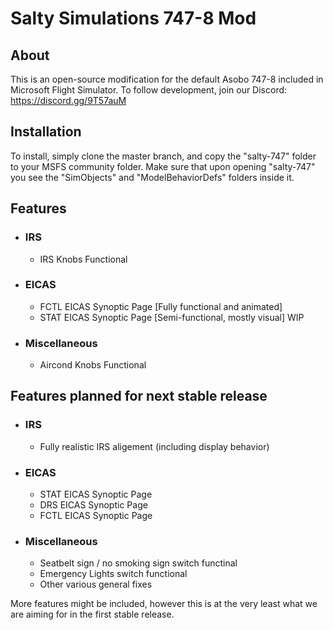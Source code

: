 # Salty Simulations 747-8 Mod

<b><h2>About</h2></b>
This is an open-source modification for the default Asobo 747-8 included in Microsoft Flight Simulator. To follow development, join our Discord: https://discord.gg/9T57auM

<b><h2>Installation</h2></b>
To install, simply clone the master branch, and copy the "salty-747" folder to your MSFS community folder. Make sure that upon opening "salty-747" you see the "SimObjects" and "ModelBehaviorDefs" folders inside it.

## Features
* ### IRS
  * IRS Knobs Functional
* ### EICAS
  * FCTL EICAS Synoptic Page [Fully functional and animated]
  * STAT EICAS Synoptic Page [Semi-functional, mostly visual] WIP
* ### Miscellaneous
  * Aircond Knobs Functional

## Features planned for next stable release
* ### IRS
  * Fully realistic IRS aligement (including display behavior)
* ### EICAS
  * STAT EICAS Synoptic Page
  * DRS EICAS Synoptic Page
  * FCTL EICAS Synoptic Page
* ### Miscellaneous
  * Seatbelt sign / no smoking sign switch functinal
  * Emergency Lights switch functional
  * Other various general fixes
  
More features might be included, however this is at the very least what we are aiming for in the first stable release.
